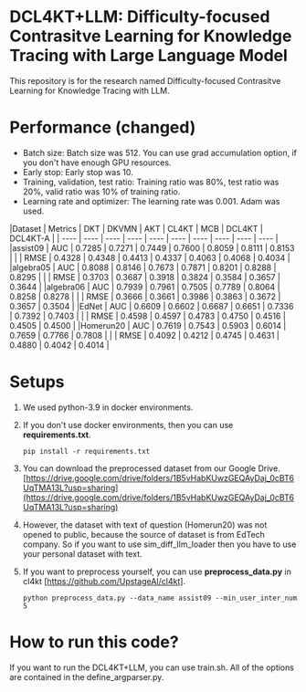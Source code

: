 # DCL4KT+LLM: Difficulty-focused Contrasitve Learning for Knowledge Tracing with Large Language Model

This repository is for the research named Difficulty-focused Contrasitve Learning for Knowledge Tracing with LLM.  


# Performance (changed)

- Batch size: Batch size was 512. You can use grad accumulation option, if you don't have enough GPU resources.
- Early stop: Early stop was 10.
- Training, validation, test ratio: Training ratio was 80%, test ratio was 20%, valid ratio was 10% of training ratio.
- Learning rate and optimizer: The learning rate was 0.001. Adam was used.


|Dataset | Metrics | DKT | DKVMN | AKT | CL4KT | MCB | DCL4KT | DCL4KT-A |
| ---- | ---- | ---- | ---- | ---- | ---- | ---- | ---- | ---- | ----  |
|assist09 | AUC | 0.7285 | 0.7271 | 0.7449 | 0.7600 | 0.8059 | 0.8111 | 0.8153  |
| | RMSE | 0.4328 | 0.4348 | 0.4413 | 0.4337 | 0.4063  | 0.4068 | 0.4034  |
|algebra05 | AUC | 0.8088 | 0.8146 | 0.7673 | 0.7871 | 0.8201 | 0.8288 | 0.8295  |
| | RMSE | 0.3703 | 0.3687 | 0.3918 | 0.3824 | 0.3584  | 0.3657 | 0.3644  |
|algebra06 | AUC | 0.7939 | 0.7961 | 0.7505 | 0.7789 |  0.8064 | 0.8258 | 0.8278  |
| | RMSE | 0.3666 | 0.3661 | 0.3986 | 0.3863 | 0.3672  | 0.3657 | 0.3504  |
|EdNet | AUC | 0.6609 | 0.6602 | 0.6687 | 0.6651 | 0.7336 | 0.7392 | 0.7403   |
| | RMSE | 0.4598 | 0.4597 | 0.4783 | 0.4750 | 0.4516  | 0.4505 | 0.4500  |
|Homerun20 | AUC | 0.7619 | 0.7543 | 0.5903 | 0.6014 | 0.7659 | 0.7766 | 0.7808   |
| | RMSE | 0.4092 | 0.4212 | 0.4745 | 0.4631 | 0.4880  | 0.4042 | 0.4014  |


# Setups

1. We used python-3.9 in docker environments.
2. If you don't use docker environments, then you can use **requirements.txt**.

   ```
   pip install -r requirements.txt
   ```

3. You can download the preprocessed dataset from our Google Drive.
   [https://drive.google.com/drive/folders/1B5vHabKUwzGEQAyDaj_0cBT6UqTMA13L?usp=sharing](https://drive.google.com/drive/folders/1B5vHabKUwzGEQAyDaj_0cBT6UqTMA13L?usp=sharing)

4. However, the dataset with text of question (Homerun20) was not opened to public, because the source of dataset is from EdTech company. So if you want to use sim_diff_llm_loader then you have to use your personal dataset with text.

5. If you want to preprocess yourself, you can use **preprocess_data.py** in cl4kt [https://github.com/UpstageAI/cl4kt].

   ```
   python preprocess_data.py --data_name assist09 --min_user_inter_num 5
   ```

# How to run this code?

If you want to run the DCL4KT+LLM, you can use train.sh. All of the options are contained in the define_argparser.py.
